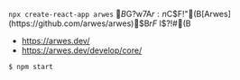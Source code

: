 `npx create-react-app arwes` $B$G?w7A$r:n$C$F!"(B[Arwes](https://github.com/arwes/arwes)$B$rF~$l$?!#(B

- https://arwes.dev/
- https://arwes.dev/develop/core/


```shell
$ npm start
```
